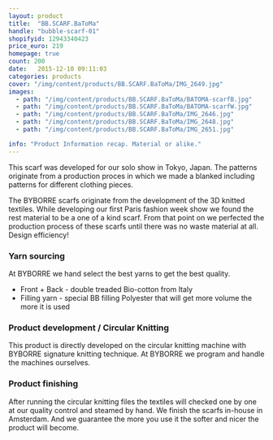 ```yaml
---
layout: product
title:  "BB.SCARF.BaToMa"
handle: "bubble-scarf-01"
shopifyid: 12943340423
price_euro: 219
homepage: true
count: 200
date:   2015-12-10 09:11:03
categories: products
cover: "/img/content/products/BB.SCARF.BaToMa/IMG_2649.jpg"
images:
  - path: "/img/content/products/BB.SCARF.BaToMa/BATOMA-scarfB.jpg"
  - path: "/img/content/products/BB.SCARF.BaToMa/BATOMA-scarfW.jpg"
  - path: "/img/content/products/BB.SCARF.BaToMa/IMG_2646.jpg"
  - path: "/img/content/products/BB.SCARF.BaToMa/IMG_2648.jpg"
  - path: "/img/content/products/BB.SCARF.BaToMa/IMG_2651.jpg"

info: "Product Information recap. Material or alike."
---
```


This scarf was developed for our solo show in Tokyo, Japan. The patterns originate from a production proces in which we made a blanked including patterns for different clothing pieces.

The BYBORRE scarfs originate from the development of the 3D knitted textiles. While developing our first Paris fashion week show we found the rest material to be a one of a kind scarf.
From that point on we perfected the production process of these scarfs until there was no waste material at all. Design efficiency!

### Yarn sourcing

At BYBORRE we hand select the best yarns to get the best quality.

* Front + Back - double treaded Bio-cotton from Italy
* Filling yarn - special BB filling Polyester that will get more volume the more it is used

### Product development / Circular Knitting

This product is directly developed on the circular knitting machine with BYBORRE signature knitting technique. At BYBORRE we program and handle the machines ourselves.


### Product finishing

After running the circular knitting files the textiles will checked one by one at our quality control and steamed by hand. We finish the scarfs in-house in Amsterdam. And we guarantee the more you use it the softer and nicer the product will become.


